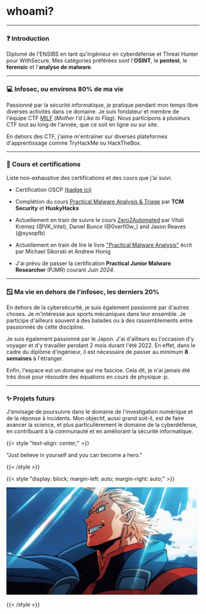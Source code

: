 # whoami?


---

### ❓ Introduction
Diplomé de l'ENSIBS en tant qu'ingénieur en cyberdéfense et Threat Hunter pour WithSecure. Mes catégories préférées sont l'**OSINT**, le **pentest**, le **forensic** et l'**analyse de malware**.

---

### 💻 Infosec, ou environs 80% de ma vie
Passionné par la sécurité informatique, je pratique pendant mon temps libre diverses activités dans ce domaine. Je suis fondateur et membre de l'équipe CTF [MILF](https://milfctf.com/) (*Mother I'd Like to Flag*). Nous participons à plusieurs CTF tout au long de l'année, que ce soit en ligne ou sur site. 

En dehors des CTF, j'aime m'entraîner sur diverses plateformes d'apprentissage comme TryHackMe ou HackTheBox.

---

### 🏅 Cours et certifications
Liste non-exhaustive des certifications et des cours que j'ai suivi.

- Certification OSCP [(badge ici)](https://www.credential.net/a54e0af8-07ca-48bb-96ff-f757913e1bb8#gs.39qnkb)
- Complétion du cours [Practical Malware Analysis & Triage](https://academy.tcm-sec.com/p/practical-malware-analysis-triage) par **TCM Security** et **HuskyHacks**

- Actuellement en train de suivre le cours [Zero2Automated](https://courses.zero2auto.com/) par Vitali Kremez (@VK_Intel), Daniel Bunce (@0verfl0w_) and Jason Reaves (@sysopfb)
- Actuellement en train de lire le livre ["Practical Malware Analysis"](https://www.amazon.com/Practical-Malware-Analysis-Hands-Dissecting/dp/1593272901) écrit par Michael Sikorski et Andrew Honig

- J'ai prévu de passer la certification **Practical Junior Malware Researcher** (PJMR) courant *Juin 2024*.

---

### 🪟 Ma vie en dehors de l'infosec, les derniers 20%
En dehors de la cybersécurité, je suis également passionné par d'autres choses. Je m'intéresse aux sports mécaniques dans leur ensemble. Je participe d'ailleurs souvent à des balades ou à des rassemblements entre passionnés de cette discipline. 

Je suis également passionné par le Japon. J'ai d'ailleurs eu l'occasion d'y voyager et d'y travailler pendant 2 mois durant l'été 2022. En effet, dans le cadre du diplôme d'ingénieur, il est nécessaire de passer au minimum **8 semaines** à l'étranger.

Enfin, l'espace est un domaine qui me fascine. Cela dit, je n'ai jamais été très doué pour résoudre des équations en cours de physique :p.

---

### ✨ Projets futurs
J'envisage de poursuivre dans le domaine de l'investigation numérique et de la réponse à incidents. Mon objectif, aussi grand soit-il, est de faire avancer la science, et plus particulièrement le domaine de la cyberdéfense, en contribuant à la communauté et en améliorant la sécurité informatique. 

{{< style "text-align: center;" >}}

"Just believe in yourself and you can become a hero."

{{< /style >}}

{{< style "display: block; margin-left: auto; margin-right: auto;" >}}

![](all-might.gif)

{{< /style >}}

